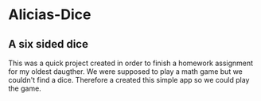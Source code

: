 # Alicias-Dice

## A six sided dice

This was a quick project created in order to finish a homework assignment for my oldest daugther. 
We were supposed to play a math game but we couldn't find a dice. Therefore a created this simple 
app so we could play the game. 
